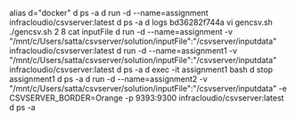 alias d="docker"
d ps -a
d run -d --name=assignment infracloudio/csvserver:latest
d ps -a
d logs bd36282f744a
vi gencsv.sh
./gencsv.sh 2 8
cat inputFile
d run -d --name=assignment -v "/mnt/c/Users/satta/csvserver/solution/inputFile":"/csvserver/inputdata" infracloudio/csvserver:latest
d run -d --name=assignment1 -v "/mnt/c/Users/satta/csvserver/solution/inputFile":"/csvserver/inputdata" infracloudio/csvserver:latest
d ps -a
d exec -it assignment1 bash
d stop assignment1
d ps -a
d run -d --name=assignment2 -v "/mnt/c/Users/satta/csvserver/solution/inputFile":"/csvserver/inputdata" -e CSVSERVER_BORDER=Orange -p 9393:9300 infracloudio/csvserver:latest
d ps -a
